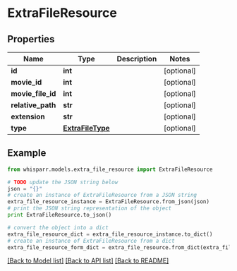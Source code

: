 # ExtraFileResource


## Properties

Name | Type | Description | Notes
------------ | ------------- | ------------- | -------------
**id** | **int** |  | [optional] 
**movie_id** | **int** |  | [optional] 
**movie_file_id** | **int** |  | [optional] 
**relative_path** | **str** |  | [optional] 
**extension** | **str** |  | [optional] 
**type** | [**ExtraFileType**](ExtraFileType.md) |  | [optional] 

## Example

```python
from whisparr.models.extra_file_resource import ExtraFileResource

# TODO update the JSON string below
json = "{}"
# create an instance of ExtraFileResource from a JSON string
extra_file_resource_instance = ExtraFileResource.from_json(json)
# print the JSON string representation of the object
print ExtraFileResource.to_json()

# convert the object into a dict
extra_file_resource_dict = extra_file_resource_instance.to_dict()
# create an instance of ExtraFileResource from a dict
extra_file_resource_form_dict = extra_file_resource.from_dict(extra_file_resource_dict)
```
[[Back to Model list]](../README.md#documentation-for-models) [[Back to API list]](../README.md#documentation-for-api-endpoints) [[Back to README]](../README.md)


